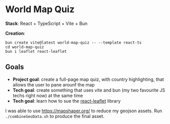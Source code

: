 # World Map Quiz
**Stack**: React + TypeScript + Vite + Bun

**Creation**: 
```
bun create vite@latest world-map-quiz -- --template react-ts
cd world-map-quiz
bun i leaflet react-leaflet
```

## Goals
- **Project goal**: create a full-page map quiz, with country highlighting, that allows the user to pane arounf the map
- **Tech goal**: create something that uses vite and bun (my two favourite JS techs right now) at the same time
- **Tech goal**: learn how to sue the [react-leaflet](https://react-leaflet.js.org/docs/start-introduction/) library

I was able to use https://mapshaper.org/ to reduce my geojson assets. Run `./combineGeoData.sh` to produce the final asset.